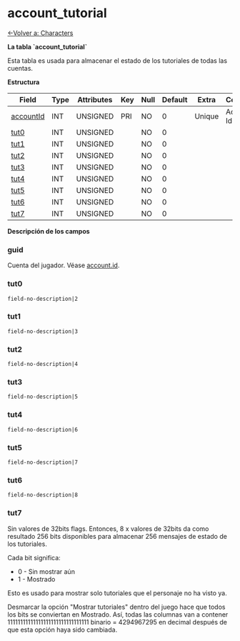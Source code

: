 # account\_tutorial

[<-Volver a: Characters](database-characters)

**La tabla \`account\_tutorial\`**

Esta tabla es usada para almacenar el estado de los tutoriales de todas las cuentas.

**Estructura**

| Field          | Type | Attributes | Key | Null | Default | Extra  | Comment            |
| -------------- | ---- | ---------- | --- | ---- | ------- | ------ | ------------------ |
| [accountId][1] | INT  | UNSIGNED   | PRI | NO   | 0       | Unique | Account Identifier |
| [tut0][2]      | INT  | UNSIGNED   |     | NO   | 0       |        |                    |
| [tut1][3]      | INT  | UNSIGNED   |     | NO   | 0       |        |                    |
| [tut2][4]      | INT  | UNSIGNED   |     | NO   | 0       |        |                    |
| [tut3][5]      | INT  | UNSIGNED   |     | NO   | 0       |        |                    |
| [tut4][6]      | INT  | UNSIGNED   |     | NO   | 0       |        |                    |
| [tut5][7]      | INT  | UNSIGNED   |     | NO   | 0       |        |                    |
| [tut6][8]      | INT  | UNSIGNED   |     | NO   | 0       |        |                    |
| [tut7][9]      | INT  | UNSIGNED   |     | NO   | 0       |        |                    |

[1]: #accountid
[2]: #tut0
[3]: #tut1
[4]: #tut2
[5]: #tut3
[6]: #tut4
[7]: #tut5
[8]: #tut6
[9]: #tut7

**Descripción de los campos**

### guid

Cuenta del jugador. Véase [account.id](account#id).

### tut0

`field-no-description|2`

### tut1

`field-no-description|3`

### tut2

`field-no-description|4`

### tut3

`field-no-description|5`

### tut4

`field-no-description|6`

### tut5

`field-no-description|7`

### tut6

`field-no-description|8`

### tut7

Sin valores de 32bits flags. Entonces, 8 x valores de 32bits da como resultado 256 bits disponibles para almacenar 256 mensajes de estado de los tutoriales.

Cada bit significa:

- 0 - Sin mostrar aún
- 1 - Mostrado

Esto es usado para mostrar solo tutoriales que el personaje no ha visto ya.

Desmarcar la opción "Mostrar tutoriales" dentro del juego hace que todos los bits se conviertan en Mostrado. Así, todas las columnas van a contener 11111111111111111111111111111111 binario = 4294967295 en decimal después de que esta opción haya sido cambiada.
